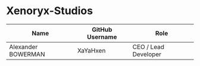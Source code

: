 # Xenoryx-Studios

Name | GitHub Username | Role
-----|-----------------|-----
Alexander BOWERMAN | XaYaHxen | CEO / Lead Developer
